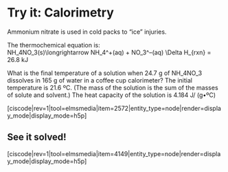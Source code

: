 # Try it: Calorimetry


Ammonium nitrate is used in cold packs to “ice” injuries. 

The thermochemical equation is:  
<lrn-math>NH_4NO_3(s)\longrightarrow NH_4^+(aq) + NO_3^–(aq)</lrn-math>               <lrn-math>\Delta H_{rxn}</lrn-math>  = 26.8 kJ 

What is the final temperature of a solution when 24.7 g of <lrn-math>NH_4NO_3</lrn-math>  dissolves in 165 g of water in a coffee cup calorimeter? The initial temperature is 21.6 ºC. (The mass of the solution is the sum of the masses of solute and solvent.) The heat capacity of the solution is 4.184 J/ (g•ºC)

[ciscode|rev=1|tool=elmsmedia|item=2572|entity_type=node|render=display_mode|display_mode=h5p]

## See it solved!

[ciscode|rev=1|tool=elmsmedia|item=4149|entity_type=node|render=display_mode|display_mode=h5p]

 
